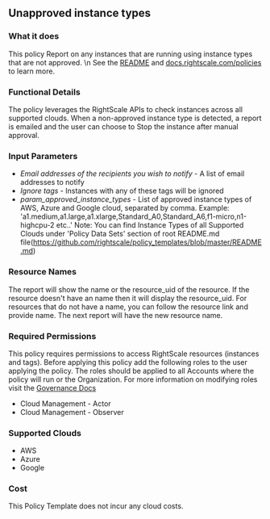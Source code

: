 ## Unapproved instance types
 
### What it does

This policy Report on any instances that are running using instance types that are not approved. \n See the [README](https://github.com/rightscale/policy_templates/tree/master/compliance/approved_instance_types) and [docs.rightscale.com/policies](http://docs.rightscale.com/policies/) to learn more.

### Functional Details
 
The policy leverages the RightScale APIs to check instances across all supported clouds. When a non-approved instance type is detected, a report is emailed and the user can choose to Stop the instance after manual approval.

 
### Input Parameters
 
- *Email addresses of the recipients you wish to notify* - A list of email addresses to notify
- *Ignore tags* - Instances with any of these tags will be ignored 
- *param_approved_instance_types* - List of approved instance types of AWS, Azure and Google cloud, separated by comma. Example: 'a1.medium,a1.large,a1.xlarge,Standard_A0,Standard_A6,f1-micro,n1-highcpu-2 etc..' 
Note: You can find Instance Types of all Supported Clouds under 'Policy Data Sets' section of root README.md file(https://github.com/rightscale/policy_templates/blob/master/README.md)

### Resource Names

The report will show the name or the resource_uid of the resource. If the resource doesn't have an name then it will display the resource_uid. For resources that do not have a name, you can follow the resource link and provide name. The next report will have the new resource name.

### Required Permissions

This policy requires permissions to access RightScale resources (instances and tags). Before applying this policy add the following roles to the user applying the policy. The roles should be applied to all Accounts where the policy will run or the Organization. For more information on modifying roles visit the [Governance Docs](https://docs.rightscale.com/cm/ref/user_roles.html)

- Cloud Management - Actor
- Cloud Management - Observer

### Supported Clouds
 
- AWS
- Azure
- Google
 
### Cost
 
This Policy Template does not incur any cloud costs.
